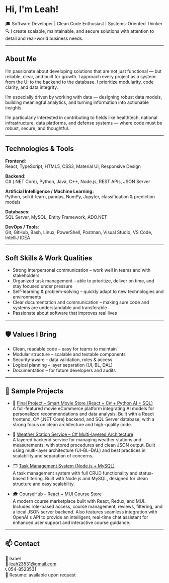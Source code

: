 #  Hi, I'm Leah!

🎓 Software Developer | Clean Code Enthusiast | Systems-Oriented Thinker
🔍 I create scalable, maintainable, and secure solutions with attention to detail and real-world business needs.

---

##  About Me

I’m passionate about developing solutions that are not just functional — but reliable, clear, and built for growth.
I approach every project as a system: from the UI to the backend to the database. I prioritize modularity, code clarity, and data integrity.

I’m especially driven by working with data — designing robust data models, building meaningful analytics, and turning information into actionable insights.

I’m particularly interested in contributing to fields like healthtech, national infrastructure, data platforms, and defense systems — where code must be robust, secure, and thoughtful.

---

##  Technologies & Tools

**Frontend**:  
React, TypeScript, HTML5, CSS3, Material UI, Responsive Design  

**Backend**:  
C# (.NET Core), Python, Java, C++, Node.js, REST APIs, JSON Server  

**Artificial Intelligence / Machine Learning:**  
Python, scikit-learn, pandas, NumPy, Jupyter, classification & prediction models 

**Databases:**  
SQL Server, MySQL, Entity Framework, ADO.NET 

**DevOps / Tools**:  
Git, GitHub, Bash, Linux, PowerShell, Postman, Visual Studio, VS Code, IntelliJ IDEA



---

##  Soft Skills & Work Qualities

-  Strong interpersonal communication – work well in teams and with stakeholders  
-  Organized task management – able to prioritize, deliver on time, and stay focused under pressure  
-  Self-learning & problem-solving – quickly adapt to new technologies and environments  
-  Clear documentation and communication – making sure code and systems are understandable and transferable  
-  Passionate about software that improves real lives

---

## 🛡 Values I Bring

-  Clean, readable code – easy for teams to maintain  
-  Modular structure – scalable and testable components  
-  Security-aware – data validation, roles & access  
-  Logical planning – layer separation (UI, BL, DAL)  
-  Documentation – for future developers and audits

---

## 🚀 Sample Projects
  
- 🛒 [Final Project – Smart Movie Store (React + C# + Python AI + SQL)](https://github.com/Tzipik652/dosflix-final-project.git)  
  A full-featured movie eCommerce platform integrating AI models for personalized recommendations and data analysis.
  Built with a React frontend, C# (.NET Core) backend, and SQL Server database, with a strong focus on clean architecture and high-quality code.
  
- 📡 [Weather Station Service – C# Multi-layered Architecture](https://github.com/leahelkabetz/Meteorological-service.git)  
  A layered backend service for managing weather stations and measurements, with stored procedures and clean JSON output.
  Built using multi-layer architecture (UI–BL–DAL) and best practices in scalability and separation of concerns.
  
- 🗂️ [Task Management System (Node.js + MySQL)](https://github.com/leahelkabetz/System-Node.js.git)  
  A task management system with full CRUD functionality and status-based filtering.
  Built with Node.js and MySQL, designed for clean structure and easy scalability.

- 🎓 [CourseHub – React + MUI Course Store](https://github.com/leahelkabetz/UpKurs.git)  
  A modern course marketplace built with React, Redux, and MUI.
  Includes role-based access, course management, reviews, filtering, and a local JSON server backend.
  Also features seamless integration with OpenAI's API to provide an intelligent, real-time chat assistant for enhanced user support and interactive course guidance.








---


## 📫 Contact

📍 Israel  
📧 leah23531@gmail.com  
📞 054-8523531  
📁 Resume: available upon request
